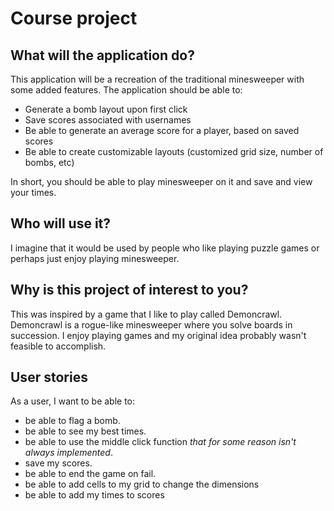 # Course project

## What will the application do?
This application will be a recreation of the traditional minesweeper with some added features. 
The application should be able to:
- Generate a bomb layout upon first click
- Save scores associated with usernames
- Be able to generate an average score for a player, based on saved scores
- Be able to create customizable layouts (customized grid size, number of bombs, etc)


In short, you should be able to play minesweeper on it and 
save and view your times.

## Who will use it?
I imagine that it would be used by people who like playing puzzle games or perhaps just enjoy playing minesweeper. 

## Why is this project of interest to you?
This was inspired by a game that I like to play called Demoncrawl.
Demoncrawl is a rogue-like minesweeper where you solve boards in succession. 
I enjoy playing games and my original idea probably wasn't feasible to accomplish. 

## User stories
As a user, I want to be able to:
- be able to flag a bomb.
- be able to see my best times.
- be able to use the middle click function *that for some reason isn't always implemented*.
- save my scores.
- be able to end the game on fail. 
- be able to add cells to my grid to change the dimensions
- be able to add my times to scores
